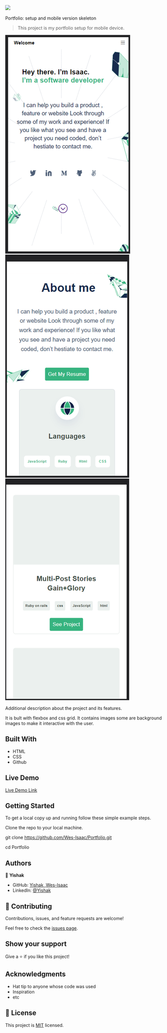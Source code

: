![](https://img.shields.io/badge/Microverse-blueviolet)

Portfolio: setup and mobile version skeleton

> This project is my portfolio setup for mobile device.

![screenshot](./images/Screenshot.png)
![screenshot](./images/about.png)
![screenshot](./images/about-2.png)


Additional description about the project and its features.

It is bult with flexbox and css grid. It contains images some are background images to make it interactive with the user.

## Built With

- HTML
- CSS
- Github

## Live Demo

[Live Demo Link](https://wes-isaac.github.io/Portfolio/)



## Getting Started

To get a local copy up and running follow these simple example steps.

Clone the repo to your local machine.

git clone https://github.com/Wes-Isaac/Portfolio.git

cd Portfolio


## Authors

👤 **Yishak**

- GitHub: [Yishak ,Wes-Isaac](https://github.com/Wes-Isaac)
- LinkedIn: [@Yishak](https://www.linkedin.com/in/yishak-wesego-b404851a7/)



## 🤝 Contributing

Contributions, issues, and feature requests are welcome!

Feel free to check the [issues page](../../issues/).

## Show your support

Give a ⭐️ if you like this project!

## Acknowledgments

- Hat tip to anyone whose code was used
- Inspiration
- etc

## 📝 License

This project is [MIT](./MIT.md) licensed.
